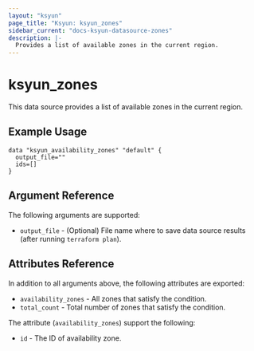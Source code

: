 ```yaml
---
layout: "ksyun"
page_title: "Ksyun: ksyun_zones"
sidebar_current: "docs-ksyun-datasource-zones"
description: |-
  Provides a list of available zones in the current region.
---
```


# ksyun_zones

This data source provides a list of available zones in the current region.

## Example Usage

```hcl
data "ksyun_availability_zones" "default" {
  output_file=""
  ids=[]
}
```

## Argument Reference

The following arguments are supported:

* `output_file` - (Optional) File name where to save data source results (after running `terraform plan`).

## Attributes Reference

In addition to all arguments above, the following attributes are exported:

* `availability_zones` - All zones that satisfy the condition.
* `total_count` - Total number of zones that satisfy the condition.

The attribute (`availability_zones`) support the following:

* `id` -  The ID of availability zone.